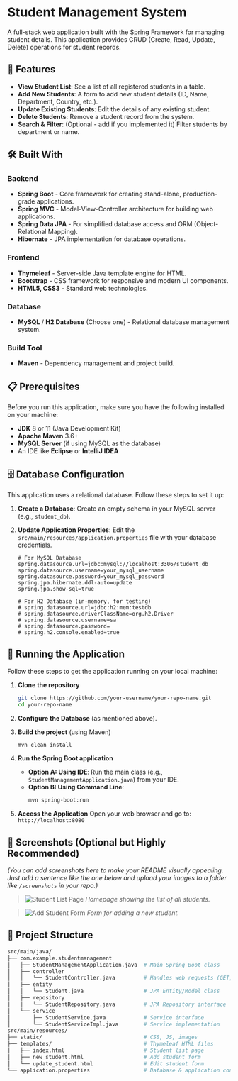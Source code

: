 # Student Management System

A full-stack web application built with the Spring Framework for managing student details. This application provides CRUD (Create, Read, Update, Delete) operations for student records.

## 🚀 Features

- **View Student List**: See a list of all registered students in a table.
- **Add New Students**: A form to add new student details (ID, Name, Department, Country, etc.).
- **Update Existing Students**: Edit the details of any existing student.
- **Delete Students**: Remove a student record from the system.
- **Search & Filter**: (Optional - add if you implemented it) Filter students by department or name.

## 🛠️ Built With

### Backend
*   **Spring Boot** - Core framework for creating stand-alone, production-grade applications.
*   **Spring MVC** - Model-View-Controller architecture for building web applications.
*   **Spring Data JPA** - For simplified database access and ORM (Object-Relational Mapping).
*   **Hibernate** - JPA implementation for database operations.

### Frontend
*   **Thymeleaf** - Server-side Java template engine for HTML.
*   **Bootstrap** - CSS framework for responsive and modern UI components.
*   **HTML5, CSS3** - Standard web technologies.

### Database
*   **MySQL** / **H2 Database** (Choose one) - Relational database management system.

### Build Tool
*   **Maven** - Dependency management and project build.

## 📋 Prerequisites

Before you run this application, make sure you have the following installed on your machine:
*   **JDK** 8 or 11 (Java Development Kit)
*   **Apache Maven** 3.6+
*   **MySQL Server** (if using MySQL as the database)
*   An IDE like **Eclipse** or **IntelliJ IDEA**

## 🗄️ Database Configuration

This application uses a relational database. Follow these steps to set it up:

1.  **Create a Database**: Create an empty schema in your MySQL server (e.g., `student_db`).
2.  **Update Application Properties**:
    Edit the `src/main/resources/application.properties` file with your database credentials.

    ```properties
    # For MySQL Database
    spring.datasource.url=jdbc:mysql://localhost:3306/student_db
    spring.datasource.username=your_mysql_username
    spring.datasource.password=your_mysql_password
    spring.jpa.hibernate.ddl-auto=update
    spring.jpa.show-sql=true

    # For H2 Database (in-memory, for testing)
    # spring.datasource.url=jdbc:h2:mem:testdb
    # spring.datasource.driverClassName=org.h2.Driver
    # spring.datasource.username=sa
    # spring.datasource.password=
    # spring.h2.console.enabled=true
    ```

## 🚀 Running the Application

Follow these steps to get the application running on your local machine:

1.  **Clone the repository**
    ```bash
    git clone https://github.com/your-username/your-repo-name.git
    cd your-repo-name
    ```

2.  **Configure the Database** (as mentioned above).

3.  **Build the project** (using Maven)
    ```bash
    mvn clean install
    ```

4.  **Run the Spring Boot application**
    *   **Option A: Using IDE**: Run the main class (e.g., `StudentManagementApplication.java`) from your IDE.
    *   **Option B: Using Command Line**:
        ```bash
        mvn spring-boot:run
        ```

5.  **Access the Application**
    Open your web browser and go to: `http://localhost:8080`

## 📸 Screenshots (Optional but Highly Recommended)

*(You can add screenshots here to make your README visually appealing. Just add a sentence like the one below and upload your images to a folder like `/screenshots` in your repo.)*

> ![Student List Page](/screenshots/student-list.png)
*Homepage showing the list of all students.*

> ![Add Student Form](/screenshots/add-student.png)
*Form for adding a new student.*

## 📁 Project Structure

```bash
src/main/java/
├── com.example.studentmanagement
│   ├── StudentManagementApplication.java  # Main Spring Boot class
│   ├── controller
│   │   └── StudentController.java         # Handles web requests (GET, POST)
│   ├── entity
│   │   └── Student.java                   # JPA Entity/Model class
│   ├── repository
│   │   └── StudentRepository.java         # JPA Repository interface
│   └── service
│       ├── StudentService.java            # Service interface
│       └── StudentServiceImpl.java        # Service implementation
src/main/resources/
├── static/                                # CSS, JS, images
├── templates/                             # Thymeleaf HTML files
│   ├── index.html                         # Student list page
│   ├── new_student.html                   # Add student form
│   └── update_student.html                # Edit student form
└── application.properties                 # Database & application config

